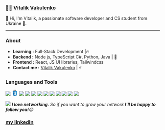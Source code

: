 ###  :man_technologist:  [Vitalik Vakulenko](https://vakulenko.vercel.app/)

👋 Hi, I'm Vitalik, a passionate software developer and CS student from Ukraine 🚀. 

---------------------------------------------------------------------------------------------------------------------------------------------------------------------------------


### About

-  **Learning :** Full-Stack Development |🔥    
-  **Backend :** Node js, TypeScript C#, Python, Java | 👅
-  **Frontend :** React, JS UI libraries, Tailwindcss
-  **Contact me :** [Vitalik Vakulenko](mailto:vakulenkoforwork@gmail.com) | ⚡


### Languages and Tools

<code><img height="20" src="https://upload.wikimedia.org/wikipedia/commons/thumb/3/38/HTML5_Badge.svg/2048px-HTML5_Badge.svg.png"></code>
<code><img height="20" src="https://raw.githubusercontent.com/github/explore/80688e429a7d4ef2fca1e82350fe8e3517d3494d/topics/css/css.png"></code>
<code><img height="20" src="https://upload.wikimedia.org/wikipedia/commons/6/6a/JavaScript-logo.png"></code>
<code><img height="20" src="https://upload.wikimedia.org/wikipedia/commons/thumb/4/4c/Typescript_logo_2020.svg/2048px-Typescript_logo_2020.svg.png"></code>
<code><img height="20" src="https://cdn4.iconfinder.com/data/icons/logos-3/600/React.js_logo-512.png"></code>
<code><img height="20" src="https://raw.githubusercontent.com/reduxjs/redux/master/logo/logo.png"></code>
<code><img height="20" src="https://upload.wikimedia.org/wikipedia/commons/thumb/9/96/Sass_Logo_Color.svg/1280px-Sass_Logo_Color.svg.png"></code>
<code><img height="20" src="https://upload.wikimedia.org/wikipedia/commons/thumb/d/d5/Tailwind_CSS_Logo.svg/1280px-Tailwind_CSS_Logo.svg.png"></code>
<code><img height="20" src="https://seeklogo.com/images/N/next-js-logo-8FCFF51DD2-seeklogo.com.png"></code>
<code><img height="20" src="https://static-00.iconduck.com/assets.00/node-js-icon-454x512-nztofx17.png"></code>
<code><img height="20" src="https://static-00.iconduck.com/assets.00/mongodb-icon-2048x2048-cezvpn3f.png"></code>
<code><img height="20" src="https://seeklogo.com/images/A/azure-sql-database-logo-D7A32C9CD9-seeklogo.com.png"></code>



<img src="https://media.giphy.com/media/LnQjpWaON8nhr21vNW/giphy.gif" width="60"> <em><b>I love networking.</b> So if you want to grow your network <b>I'll be happy to follow you!</b>😊</em>
### [my linkedin](https://www.linkedin.com/in/vitalik-vakulenko/)
